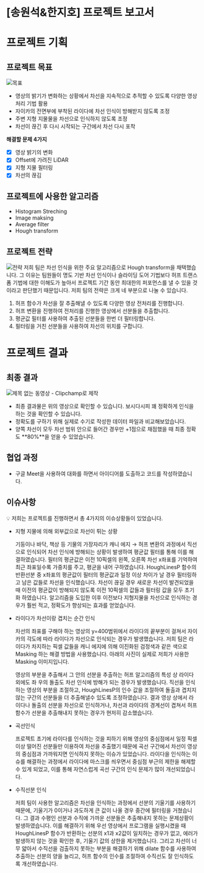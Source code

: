 # [송원석&한지호] 프로젝트 보고서

</aside>

# 프로젝트 기획

## 프로젝트 목표
![목표](https://user-images.githubusercontent.com/62413303/208063032-e54a02da-de23-4323-a8ef-295289dfe1ef.png)

- 영상의 밝기가 변화하는 상황에서 차선을 지속적으로 추적할 수 있도록 다양한 영상처리 기법 활용
- 자이카의 전면부에 부착된 라이다에 차선 인식이 방해받지 않도록 조정
- 주변 지형 지물물을 차선으로 인식하지 않도록 조정
- 차선이 끊긴 후 다시 시작되는 구간에서 차선 다시 포착

**해결할 문제 4가지**

- [x]  영상 밝기의 변화
- [x]  Offset에 가려진 LiDAR
- [x]  지형 지물 필터링
- [x]  차선의 끊김

## 프로젝트에 사용한 알고리즘

- Histogram Streching
- Image maksing
- Average filter
- Hough transform

## 프로젝트 전략
![전략](https://user-images.githubusercontent.com/62413303/208063059-b5a4ebc8-0c37-43c1-8da5-8d25e3bb5f48.png)
 저희 팀은 차선 인식을 위한 주요 알고리즘으로 Hough transform을 채택했습니다. 그 이유는 팀원들이 명도 기반 차선 인식이나 슬라이딩 도어 기법보다 허프 트랜스폼 기법에 대한 이해도가 높아서 프로젝트 기간 동안 최대한의 퍼포먼스를 낼 수 있을 것이라고 판단했기 때문입니다.
  저희 팀의 전략은 크게 네 부분으로 나눌 수 있습니다.

   1. 허프 함수가 차선을 잘 추출해낼 수 있도록 다양한 영상 전처리를 진행합니다.
   2. 허프 변환을 진행하여 전처리를 진행한 영상에서 선분들을 추출합니다.
   3. 평균값 필터를 사용하여 추출된 선분들을 한번 더 필터링합니다.
   4. 필터링을 거친 선분들을 사용하여 차선의 위치를 구합니다.

# 프로젝트 결과

## 최종 결과
![제목 없는 동영상 - Clipchamp로 제작](https://user-images.githubusercontent.com/62413303/208063504-e9f27185-966c-4083-b30d-ae253acc28ee.gif)
- 최종 결과물은 위의 영상으로 확인할 수 있습니다. 보시다시피 꽤 정확하게 인식을 하는 것을 확인할 수 있습니다.
- 정확도를 구하기 위해 실제로 수기로 작성한 데이터 파일과 비교해보았습니다.
- 양쪽 차선이 모두 차선 범위 안으로 들어간 경우만 +1점으로 채점했을 때 최종 정확도 **80%**을 얻을 수 있었습니다.

## 협업 과정

- 구글 Meet을 사용하여 대화를 하면서 아이디어를 도출하고 코드를 작성하였습니다.

## 이슈사항

<aside>
💡 저희는 프로젝트를 진행하면서 총 4가지의 이슈상황들이 있었습니다.

</aside>

- 지형 지물에 의해 외부값으로 차선이 튀는 상황

    기둥이나 바닥, 책상 등 기물의 가장자리가 캐니 에지 → 허프 변환의 과정에서 직선으로 인식되어 차선 인식에 방해되는 상황이 발생하여 평균값 필터를 통해 이를 해결하였습니다.
     필터의 평균값은 이전 10픽셀의 왼쪽, 오른쪽 차선 x좌표를 기억하여 최근 좌표일수록 가중치를 주고, 평균을 내어 구하였습니다. HoughLinesP 함수의 반환선분 중 x좌표의 평균값이 필터의 평균값과 일정 이상 차이가 날 경우 필터링하고 남은 값들로 차선을 인식했습니다. 차선이 끊길 경우 새로운 차선이 발견되었을 때 이전의 평균값이 방해되지 않도록 이전 10픽셀의 값들과 필터링 값을 모두 초기화 하였습니다.
     알고리즘을 도입한 이후 이전보다 지형지물을 차선으로 인식하는 경우가 훨씬 적고, 정확도가 향상되는 효과를 얻었습니다.

- 라이다가 차선이랑 겹치는 순간 인식
    
    차선의 좌표를 구해야 하는 영상의 y=400범위에서 라이다의 끝부분이 걸쳐서 자이카의 각도에 따라 라이다가 차선으로 인식되는 경우가 발생했습니다. 저희 팀은 라이다가 차지하는 픽셀 값들을 캐니 에지에 의해 이진화된 검정색과 같은 색으로 Masking 하는 해결 방법을 사용했습니다. 아래의 사진이 실제로 저희가 사용한 Masking 이미지입니다.
    
    영상의 부분을 추출해서 그 안의 선분을 추출하는 허프 알고리즘의 특성 상 라이다 외에도 좌 우의 돌출도 차선 인식에 방해가 되는 경우가 발생했습니다. 직선을 인식하는 영상의 부분을 조절하고, HoughLinesP의 인수 값을 조절하여 돌출과 겹치지 않는 구간의 선분들을 더 추출해낼수 있도록 조정하였습니다.
    결과 영상 상에서 라이다나 돌출의 선분을 차선으로 인식하거나, 차선과 라이다의 경계선이 겹쳐서 허프 함수가 선분을 추출해내지 못하는 경우가 현저히 감소했습니다.
    
- 곡선인식
    
     프로젝트 초기에 라이다를 인식하는 것을 피하기 위해 영상의 중심점에서 일정 픽셀 이상 떨어진 선분들만 이용하여 차선을 추출했기 때문에 곡선 구간에서 차선이 영상의 중심점과 가까워지면 인식하지 못하는 이슈가 있었습니다.
     라이다을 인식하는 이슈를 해결하는 과정에서 라이다에 마스크를 씌우면서 중심점 부근의 제한을 해제할 수 있게 되었고, 이를 통해 자연스럽게 곡선 구간의 인식 문제가 많이 개선되었습니다.
    
- 수직선분 인식
    
    저희 팀이 사용한 알고리즘은 차선을 인식하는 과정에서 선분의 기울기를 사용하기 때문에, 기울기가 0이거나 과도하게 큰 값이 나올 경우 중간에 필터링을 거쳤습니다. 그 결과 수평인 선분과 수직에 가까운 선분들은 추출해내지 못하는 문제상황이 발생하였습니다.
    이를 해결하기 위해 우선 영상에서 프로그램을 실행시켰을 때 HoughLinesP 함수가 반환하는 선분의 x1과 x2값이 일치하는 경우가 없고, 에러가 발생하지 않는 것을 확인한 후, 기울기 값의 상한을 제거했습니다. 그리고 차선이 너무 얇아서 수직선을 검출하지 못하는 부분을 해결하기 위해 dilate 함수를 사용하여 추출하는 선분의 양을 늘리고, 허프 함수의 인수를 조절하여 수직선도 잘 인식하도록 개선하였습니다.
    

